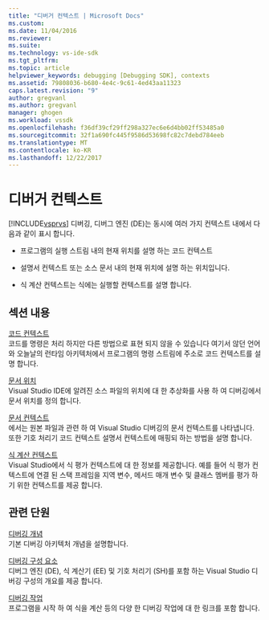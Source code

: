 ```yaml
---
title: "디버거 컨텍스트 | Microsoft Docs"
ms.custom: 
ms.date: 11/04/2016
ms.reviewer: 
ms.suite: 
ms.technology: vs-ide-sdk
ms.tgt_pltfrm: 
ms.topic: article
helpviewer_keywords: debugging [Debugging SDK], contexts
ms.assetid: 79808036-b680-4e4c-9c61-4ed43aa11323
caps.latest.revision: "9"
author: gregvanl
ms.author: gregvanl
manager: ghogen
ms.workload: vssdk
ms.openlocfilehash: f36df39cf29ff298a327ec6e6d4bb02ff53485a0
ms.sourcegitcommit: 32f1a690fc445f9586d53698fc82c7debd784eeb
ms.translationtype: MT
ms.contentlocale: ko-KR
ms.lasthandoff: 12/22/2017
---
```

# <a name="debugger-contexts"></a>디버거 컨텍스트
[!INCLUDE[vsprvs](../../code-quality/includes/vsprvs_md.md)] 디버깅, 디버그 엔진 (DE)는 동시에 여러 가지 컨텍스트 내에서 다음과 같이 표시 합니다.  
  
-   프로그램의 실행 스트림 내의 현재 위치를 설명 하는 코드 컨텍스트  
  
-   설명서 컨텍스트 또는 소스 문서 내의 현재 위치에 설명 하는 위치입니다.  
  
-   식 계산 컨텍스트는 식에는 실행할 컨텍스트를 설명 합니다.  
  
## <a name="in-this-section"></a>섹션 내용  
 [코드 컨텍스트](../../extensibility/debugger/code-context.md)  
 코드를 명령은 처리 하지만 다른 방법으로 표현 되지 않을 수 있습니다 여기서 않던 언어와 오늘날의 런타임 아키텍처에서 프로그램의 명령 스트림에 주소로 코드 컨텍스트를 설명 합니다.  
  
 [문서 위치](../../extensibility/debugger/document-position.md)  
 Visual Studio IDE에 알려진 소스 파일의 위치에 대 한 추상화를 사용 하 여 디버깅에서 문서 위치를 정의 합니다.  
  
 [문서 컨텍스트](../../extensibility/debugger/document-context.md)  
 에서는 원본 파일과 관련 하 여 Visual Studio 디버깅의 문서 컨텍스트를 나타냅니다. 또한 기호 처리기 코드 컨텍스트 설명서 컨텍스트에 매핑되 하는 방법을 설명 합니다.  
  
 [식 계산 컨텍스트](../../extensibility/debugger/expression-evaluation-context.md)  
 Visual Studio에서 식 평가 컨텍스트에 대 한 정보를 제공합니다. 예를 들어 식 평가 컨텍스트에 연결 된 스택 프레임을 지역 변수, 메서드 매개 변수 및 클래스 멤버를 평가 하기 위한 컨텍스트를 제공 합니다.  
  
## <a name="related-sections"></a>관련 단원  
 [디버깅 개념](../../extensibility/debugger/debugger-concepts.md)  
 기본 디버깅 아키텍처 개념을 설명합니다.  
  
 [디버깅 구성 요소](../../extensibility/debugger/debugger-components.md)  
 디버그 엔진 (DE), 식 계산기 (EE) 및 기호 처리기 (SH)를 포함 하는 Visual Studio 디버깅 구성의 개요를 제공 합니다.  
  
 [디버깅 작업](../../extensibility/debugger/debugging-tasks.md)  
 프로그램을 시작 하 여 식을 계산 등의 다양 한 디버깅 작업에 대 한 링크를 포함 합니다.